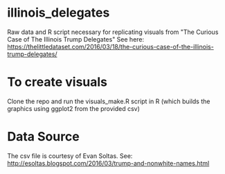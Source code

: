 # illinois_delegates
Raw data and R script necessary for replicating visuals from "The Curious Case of The Illinois Trump Delegates"
See here: https://thelittledataset.com/2016/03/18/the-curious-case-of-the-illinois-trump-delegates/

# To create visuals
Clone the repo and run the visuals_make.R script in R (which builds the graphics using ggplot2 from the provided csv)

# Data Source
The csv file is courtesy of Evan Soltas. See: http://esoltas.blogspot.com/2016/03/trump-and-nonwhite-names.html

